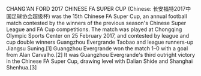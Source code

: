 CHANG'AN FORD 2017 CHINESE FA SUPER CUP (Chinese: 长安福特2017中国足球协会超级杯) was the 15th Chinese FA Super Cup, an annual football match contested by the winners of the previous season's Chinese Super League and FA Cup competitions. The match was played at Chongqing Olympic Sports Center on 25 February 2017, and contested by league and cup double winners Guangzhou Evergrande Taobao and league runners-up Jiangsu Suning.[1] Guangzhou Evergrande won the match 1–0 with a goal from Alan Carvalho.[2] It was Guangzhou Evergrande's third outright victory in the Chinese FA Super Cup, drawing level with Dalian Shide and Shanghai Shenhua.[3]
